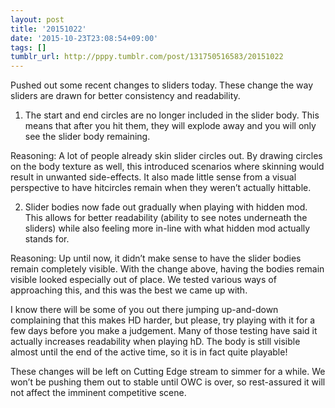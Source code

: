 ```yaml
---
layout: post
title: '20151022'
date: '2015-10-23T23:08:54+09:00'
tags: []
tumblr_url: http://pppy.tumblr.com/post/131750516583/20151022
---
```

Pushed out some recent changes to sliders today. These change the way sliders are drawn for better consistency and readability.




1. The start and end circles are no longer included in the slider body. This means that after you hit them, they will explode away and you will only see the slider body remaining.

Reasoning: A lot of people already skin slider circles out. By drawing circles on the body texture as well, this introduced scenarios where skinning would result in unwanted side-effects. It also made little sense from a visual perspective to have hitcircles remain when they weren’t actually hittable.

2. Slider bodies now fade out gradually when playing with hidden mod. This allows for better readability (ability to see notes underneath the sliders) while also feeling more in-line with what hidden mod actually stands for.

Reasoning: Up until now, it didn’t make sense to have the slider bodies remain completely visible. With the change above, having the bodies remain visible looked especially out of place. We tested various ways of approaching this, and this was the best we came up with.

I know there will be some of you out there jumping up-and-down complaining that this makes HD harder, but please, try playing with it for a few days before you make a judgement. Many of those testing have said it actually increases readability when playing hD. The body is still visible almost until the end of the active time, so it is in fact quite playable!

These changes will be left on Cutting Edge stream to simmer for a while. We won’t be pushing them out to stable until OWC is over, so rest-assured it will not affect the imminent competitive scene.
